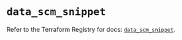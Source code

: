 # `data_scm_snippet`

Refer to the Terraform Registry for docs: [`data_scm_snippet`](https://registry.terraform.io/providers/paloaltonetworks/scm/1.0.2/docs/data-sources/snippet).

